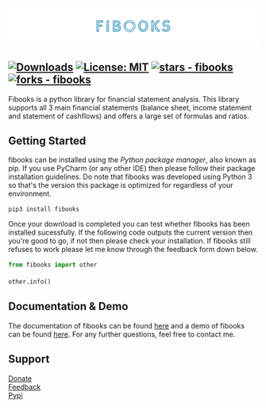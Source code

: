 ![logo](https://github.com/TimoKats/medium_articles/blob/main/img/logo.png?raw=true)  

[![Downloads](https://static.pepy.tech/personalized-badge/fibooks?period=total&units=international_system&left_color=grey&right_color=blue&left_text=Total%20number%20of%20users)](https://pepy.tech/project/fibooks) [![License: MIT](https://img.shields.io/badge/License-MIT-yellow.svg)](https://opensource.org/licenses/MIT)  [![stars - fibooks](https://img.shields.io/github/stars/TimoKats/fibooks?style=social)](https://github.com/TimoKats/fibooks)
[![forks - fibooks](https://img.shields.io/github/forks/TimoKats/fibooks?style=social)](https://github.com/TimoKats/fibooks) 
---

Fibooks is a python library for financial statement analysis. This library supports all 3 main financial statements (balance sheet, income statement and statement of cashflows) and offers a large set of formulas and ratios.
## Getting Started
fibooks can be installed using the *Python package manager*, also known as pip. If you use PyCharm (or any other IDE) then please follow their package installation guidelines. Do note that fibooks was developed using Python 3 so that's the version this package is optimized for regardless of your environment.
``` shell
pip3 install fibooks
```
Once your download is completed you can test whether fibooks has been installed sucessfully. If the following code outputs the current version then you're good to go, if not then please check your installation. If fibooks still refuses to work please let me know through the feedback form down below.
``` python
from fibooks import other

other.info()
```
## Documentation & Demo
The documentation of fibooks can be found [here](https://timokats.github.io/fibooksdocs/) and a demo of fibooks can be found [here](https://github.com/TimoKats/fibooks/blob/977e71dcdbe87e68162cc415f59ee720af4bc0fe/demo/demo.ipynb). For any further questions, feel free to contact me.

## Support
[Donate](https://paypal.me/timokats)  
[Feedback](mailto:tpakats@gmail.com)  
[Pypi](https://pypi.org/project/fibooks/)
